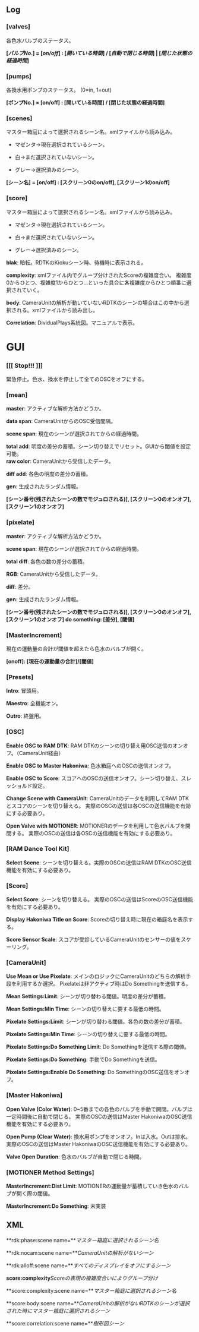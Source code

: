 ## Log

### [valves]
各色水バルブのステータス。

**[*バルブNo.*] = [*on/off*] : [*開いている時間*] / [*自動で閉じる時間*] | [*閉じた状態の経過時間*]**

### [pumps]
各換水用ポンプのステータス。
(0=in, 1=out)

**[ポンプNo.] = [on/off] : [開いている時間] / [閉じた状態の経過時間]**

### [scenes]

マスター箱庭によって選択されるシーン名。xmlファイルから読み込み。

- マゼンタ→現在選択されているシーン。

- 白→まだ選択されていないシーン。

- グレー→選択済みのシーン。

**[シーン名] = [on/off] : [スクリーン0のon/off], [スクリーン1のon/off]**

### [score]
マスター箱庭によって選択されるシーン名。xmlファイルから読み込み。

- マゼンタ→現在選択されているシーン。

- 白→まだ選択されていないシーン。

- グレー→選択済みのシーン。

**blak**: 暗転。RDTKのKiokuシーン時、待機時に表示される。

**complexity**: xmlファイル内でグループ分けされたScoreの複雑度合い。
複雑度0からひとつ、複雑度1からひとつ...といった具合に各複雑度からひとつ順番に選択されていく。

**body**: CameraUnitの解析が動いていないRDTKのシーンの場合はこの中から選択される。xmlファイルから読み出し。

**Correlation**: DividualPlays系統図。マニュアルで表示。

# GUI

### [[[ Stop!!! ]]]
緊急停止。色水、換水を停止して全てのOSCをオフにする。

### [mean]
**master**: アクティブな解析方法かどうか。

**data span**: CameraUnitからのOSC受信間隔。

**scene span**: 現在のシーンが選択されてからの経過時間。

**total add**: 明度の差分の蓄積。シーン切り替えでリセット。GUIから閾値を設定可能。			
**raw color**: CameraUnitから受信したデータ。

**diff add**: 各色の明度の差分の蓄積。

**gen**: 生成されたランダム情報。

**[シーン番号(残されたシーンの数でモジュロされる)], [スクリーン0のオンオフ], [スクリーン1のオンオフ]**

### [pixelate]
**master**: アクティブな解析方法かどうか。

**scene span**: 現在のシーンが選択されてからの経過時間。

**total diff**: 各色の数の差分の蓄積。

**RGB**: CameraUnitから受信したデータ。

**diff**: 差分。

**gen**: 生成されたランダム情報。

**[シーン番号(残されたシーンの数でモジュロされる)], [スクリーン0のオンオフ], [スクリーン1のオンオフ]
do something: [差分], [閾値]**

### [MasterIncrement]
現在の運動量の合計が閾値を超えたら色水のバルブが開く。

**[onoff]: [現在の運動量の合計]/[閾値]**

### [Presets]
**Intro**: 冒頭用。

**Maestro**: 全機能オン。

**Outro**: 終盤用。

### [OSC]
**Enable OSC to RAM DTK**: RAM DTKのシーンの切り替え用OSC送信のオンオフ。（CameraUnit経由）

**Enable OSC to Master Hakoniwa**: 色水箱庭へのOSCの送信オンオフ。

**Enable OSC to Score**: スコアへのOSCの送信オンオフ。シーン切り替え、スレッショルド設定。

**Change Scene with CameraUnit**: CameraUnitのデータを利用してRAM DTKとスコアのシーンを切り替える。
実際のOSCの送信は各OSCの送信機能を有効にする必要あり。

**Open Valve with MOTIONER**: MOTIONERのデータを利用して色水バルブを開閉する。
実際のOSCの送信は各OSCの送信機能を有効にする必要あり。

### [RAM Dance Tool Kit]
**Select Scene**: シーンを切り替える。実際のOSCの送信はRAM DTKのOSC送信機能を有効にする必要あり。

### [Score]
**Select Score**: シーンを切り替える。
実際のOSCの送信はScoreのOSC送信機能を有効にする必要あり。

**Display Hakoniwa Title on Score**: Scoreの切り替え時に現在の箱庭名を表示する。

**Score Sensor Scale**: スコアが受診しているCameraUnitのセンサーの値をスケーリング。

### [CameraUnit]
**Use Mean or Use Pixelate**: メインのロジックにCameraUnitのどちらの解析手段を利用するか選択。
Pixelateは非アクティブ時はDo Somethingを送信する。

**Mean Settings:Limit**: シーンが切り替わる閾値。明度の差分が蓄積。

**Mean Settings:Min Time**: シーンの切り替えに要する最低の時間。

**Pixelate Settings:Limit**: シーンが切り替わる閾値。各色の数の差分が蓄積。

**Pixelate Settings:Min Time**: シーンの切り替えに要する最低の時間。

**Pixelate Settings:Do Something Limit**: Do Somethingを送信する際の閾値。

**Pixelate Settings:Do Something**: 手動でDo Somethingを送信。

**Pixelate Settings:Enable Do Something**: Do SomethingのOSC送信をオンオフ。

### [Master Hakoniwa]
**Open Valve (Color Water)**: 0~5番までの各色のバルブを手動で開閉。バルブは一定時間後に自動で閉じる。
実際のOSCの送信はMaster HakoniwaのOSC送信機能を有効にする必要あり。

**Open Pump (Clear Water)**: 換水用ポンプをオンオフ。Inは入水。Outは排水。
実際のOSCの送信はMaster HakoniwaのOSC送信機能を有効にする必要あり。

**Valve Open Duration**: 色水のバルブが自動で閉じる時間。

### [MOTIONER Method Settings]
**MasterIncrement:Dist Limit**: MOTIONERの運動量が蓄積していき色水のバルブが開く際の閾値。

**MasterIncrement:Do Something**: 未実装

## XML
**rdk:phase:scene name=***マスター箱庭に選択されるシーン名*

**rdk:nocam:scene name=***CameraUnitの解析がないシーン*

**rdk:alloff:scene name=***すべてのディスプレイをオフにするシーン*

**score:complexity***Scoreの表現の複雑度合いによりグループ分け*

**score:complexity:scene name=***マスター箱庭に選択されるシーン名*

**score:body:scene name=***CameraUnitの解析がないRDTKのシーンが選択された時にマスター箱庭に選択されるシーン*

**score:correlation:scene name=***樹形図シーン*